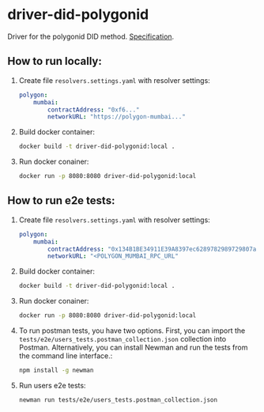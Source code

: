 # driver-did-polygonid
Driver for the polygonid DID method. 
[Specification](https://github.com/0xPolygonID/did-polygonid).

## How to run locally:
1. Create file `resolvers.settings.yaml` with resolver settings:
    ```yaml
    polygon:
        mumbai:
            contractAddress: "0xf6..."
            networkURL: "https://polygon-mumbai..."
    ```
2. Build docker container:
    ```bash
    docker build -t driver-did-polygonid:local .
    ```
3. Run docker conainer:
    ```bash
    docker run -p 8080:8080 driver-did-polygonid:local
    ```

## How to run e2e tests:
1. Create file `resolvers.settings.yaml` with resolver settings:
    ```yaml
    polygon:
        mumbai:
            contractAddress: "0x134B1BE34911E39A8397ec6289782989729807a4"
            networkURL: "<POLYGON_MUMBAI_RPC_URL"
    ```
2. Build docker container:
    ```bash
    docker build -t driver-did-polygonid:local .
    ```
3. Run docker conainer:
    ```bash
    docker run -p 8080:8080 driver-did-polygonid:local
    ```
4. To run postman tests, you have two options. First, you can import the `tests/e2e/users_tests.postman_collection.json` collection into Postman. Alternatively, you can install Newman and run the tests from the command line interface.:
    ```bash
    npm install -g newman
    ```
5. Run users e2e tests:
    ```bash
    newman run tests/e2e/users_tests.postman_collection.json
    ```
